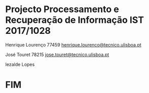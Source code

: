 # Projecto Processamento e Recuperação de Informação IST 2017/1028

Henrique Lourenço 77459 henrique.lourenco@tecnico.ulisboa.pt

José Touret 78215 jose.touret@tecnico.ulisboa.pt

Iezalde Lopes

# FIM
